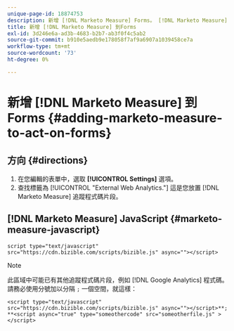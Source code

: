 ```yaml
---
unique-page-id: 18874753
description: 新增 [!DNL Marketo Measure] Forms。 [!DNL Marketo Measure]  — 產品檔案
title: 新增 [!DNL Marketo Measure] 到Forms
exl-id: 3d246e6a-ad3b-4683-b2b7-ab3f0f4c5ab2
source-git-commit: b910e5aedb9e178058f7af9a6907a1039458ce7a
workflow-type: tm+mt
source-wordcount: '73'
ht-degree: 0%

---
```


# 新增 [!DNL Marketo Measure] 到Forms {#adding-marketo-measure-to-act-on-forms}

## 方向 {#directions}

1. 在您編輯的表單中，選取 **[!UICONTROL Settings]** 選項。
1. 查找標籤為 [!UICONTROL "External Web Analytics."] 這是您放置 [!DNL Marketo Measure] 追蹤程式碼片段。

## [!DNL Marketo Measure] JavaScript {#marketo-measure-javascript}

`script type="text/javascript" src="https://cdn.bizible.com/scripts/bizible.js" async=""></script>`

>[!NOTE]
>
>此區域中可能已有其他追蹤程式碼片段，例如 [!DNL Google Analytics] 程式碼。 請務必使用分號加以分隔 `;` 一個空間，就這樣：
>
>`<script type="text/javascript" src="https://cdn.bizible.com/scripts/bizible.js" async=""></script>**; **<script async="true" type="someothercode" src="someotherfile.js" ></script>`
